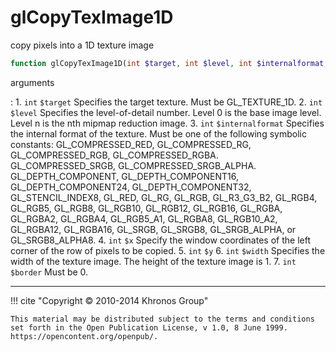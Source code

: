 # glCopyTexImage1D
copy pixels into a 1D texture image

```php
function glCopyTexImage1D(int $target, int $level, int $internalformat, int $x, int $y, int $width, int $border) : void
```



arguments

:    1. `int` `$target` Specifies the target texture. Must be
    <constant>GL_TEXTURE_1D</constant>.
    2. `int` `$level` Specifies the level-of-detail number. Level 0 is the base
    image level. Level n is the nth mipmap reduction image.
    3. `int` `$internalformat` Specifies the internal format of the texture. Must
    be one of the following symbolic constants:
    <constant>GL_COMPRESSED_RED</constant>,
    <constant>GL_COMPRESSED_RG</constant>,
    <constant>GL_COMPRESSED_RGB</constant>,
    <constant>GL_COMPRESSED_RGBA</constant>.
    <constant>GL_COMPRESSED_SRGB</constant>,
    <constant>GL_COMPRESSED_SRGB_ALPHA</constant>.
    <constant>GL_DEPTH_COMPONENT</constant>,
    <constant>GL_DEPTH_COMPONENT16</constant>,
    <constant>GL_DEPTH_COMPONENT24</constant>,
    <constant>GL_DEPTH_COMPONENT32</constant>,
    <constant>GL_STENCIL_INDEX8</constant>, <constant>GL_RED</constant>,
    <constant>GL_RG</constant>, <constant>GL_RGB</constant>,
    <constant>GL_R3_G3_B2</constant>, <constant>GL_RGB4</constant>,
    <constant>GL_RGB5</constant>, <constant>GL_RGB8</constant>,
    <constant>GL_RGB10</constant>, <constant>GL_RGB12</constant>,
    <constant>GL_RGB16</constant>, <constant>GL_RGBA</constant>,
    <constant>GL_RGBA2</constant>, <constant>GL_RGBA4</constant>,
    <constant>GL_RGB5_A1</constant>, <constant>GL_RGBA8</constant>,
    <constant>GL_RGB10_A2</constant>, <constant>GL_RGBA12</constant>,
    <constant>GL_RGBA16</constant>, <constant>GL_SRGB</constant>,
    <constant>GL_SRGB8</constant>, <constant>GL_SRGB_ALPHA</constant>, or
    <constant>GL_SRGB8_ALPHA8</constant>.
    4. `int` `$x` Specify the window coordinates of the left corner of the row of
    pixels to be copied.
    5. `int` `$y` 
    6. `int` `$width` Specifies the width of the texture image. The height of the
    texture image is 1.
    7. `int` `$border` Must be 0.



---
     

!!! cite "Copyright © 2010-2014 Khronos Group"

    This material may be distributed subject to the terms and conditions set forth in the Open Publication License, v 1.0, 8 June 1999. https://opencontent.org/openpub/.